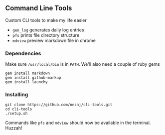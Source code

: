 ## Command Line Tools
Custom CLI tools to make my life easier

* `gen_log` generates daily log entries
* `pfs` prints file directory structure
* `mdview` preview markdown file in chrome

### Dependencies
Make sure `/usr/local/bin` is in `PATH`. We'll also need a couple of ruby gems
```
gem install markdown
gem install github-markup
gem install launchy
```

### Installing
```
git clone https://github.com/nezaj/cli-tools.git
cd cli-tools
./setup.sh
```
Commands like `pfs` and `mdview` should now be available in the terminal. Huzzah!

[markdown-install]: http://daringfireball.net/projects/downloads/Markdown_1.0.1.zip
